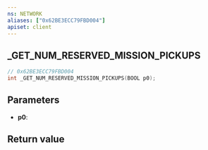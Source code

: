```yaml
---
ns: NETWORK
aliases: ["0x62BE3ECC79FBD004"]
apiset: client
---
```

## _GET_NUM_RESERVED_MISSION_PICKUPS

```c
// 0x62BE3ECC79FBD004
int _GET_NUM_RESERVED_MISSION_PICKUPS(BOOL p0);
```


## Parameters
* **p0**:

## Return value